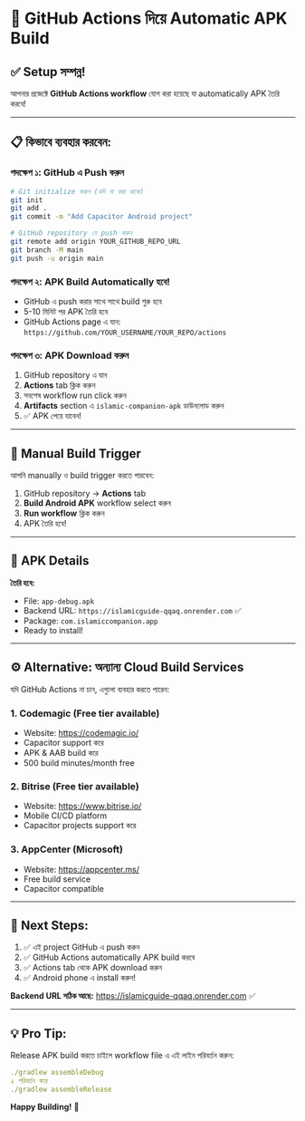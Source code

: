 # 🚀 GitHub Actions দিয়ে Automatic APK Build

## ✅ Setup সম্পন্ন!

আপনার প্রজেক্টে **GitHub Actions workflow** যোগ করা হয়েছে যা automatically APK তৈরি করবে!

---

## 📋 কিভাবে ব্যবহার করবেন:

### **পদক্ষেপ ১: GitHub এ Push করুন**

```bash
# Git initialize করুন (যদি না করা থাকে)
git init
git add .
git commit -m "Add Capacitor Android project"

# GitHub repository তে push করুন
git remote add origin YOUR_GITHUB_REPO_URL
git branch -M main
git push -u origin main
```

### **পদক্ষেপ ২: APK Build Automatically হবে!**

- GitHub এ push করার সাথে সাথে build শুরু হবে
- 5-10 মিনিট পর APK তৈরি হবে
- GitHub Actions page এ যান: `https://github.com/YOUR_USERNAME/YOUR_REPO/actions`

### **পদক্ষেপ ৩: APK Download করুন**

1. GitHub repository এ যান
2. **Actions** tab ক্লিক করুন
3. সবশেষ workflow run click করুন
4. **Artifacts** section এ `islamic-companion-apk` ডাউনলোড করুন
5. ✅ APK পেয়ে যাবেন!

---

## 🔧 Manual Build Trigger

আপনি manually ও build trigger করতে পারবেন:

1. GitHub repository → **Actions** tab
2. **Build Android APK** workflow select করুন
3. **Run workflow** ক্লিক করুন
4. APK তৈরি হবে!

---

## 📱 APK Details

**তৈরি হবে:**
- File: `app-debug.apk`
- Backend URL: `https://islamicguide-qqaq.onrender.com` ✅
- Package: `com.islamiccompanion.app`
- Ready to install!

---

## ⚙️ Alternative: অন্যান্য Cloud Build Services

যদি GitHub Actions না চান, এগুলো ব্যবহার করতে পারেন:

### 1. **Codemagic** (Free tier available)
- Website: https://codemagic.io/
- Capacitor support করে
- APK & AAB build করে
- 500 build minutes/month free

### 2. **Bitrise** (Free tier available)
- Website: https://www.bitrise.io/
- Mobile CI/CD platform
- Capacitor projects support করে

### 3. **AppCenter** (Microsoft)
- Website: https://appcenter.ms/
- Free build service
- Capacitor compatible

---

## 🎯 Next Steps:

1. ✅ এই project GitHub এ push করুন
2. ✅ GitHub Actions automatically APK build করবে
3. ✅ Actions tab থেকে APK download করুন
4. ✅ Android phone এ install করুন!

**Backend URL সঠিক আছে:** https://islamicguide-qqaq.onrender.com ✅

---

## 💡 Pro Tip:

Release APK build করতে চাইলে workflow file এ এই লাইন পরিবর্তন করুন:

```yaml
./gradlew assembleDebug
↓ পরিবর্তন করে
./gradlew assembleRelease
```

**Happy Building!** 🎉
